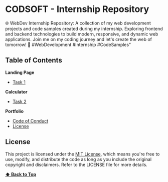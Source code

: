 # CODSOFT - Internship Repository

🌐 WebDev Internship Repository: A collection of my web development projects and code samples created during my internship. Exploring frontend and backend technologies to build modern, responsive, and dynamic web applications. Join me on my coding journey and let's create the web of tomorrow! 🚀 #WebDevelopment #Internship #CodeSamples"

## Table of Contents

**Landing Page**

- [Task 1](https://github.com/Rj1221/CODSOFT/tree/main/LandingPage)

**Calculator**

- [Task 2](https://github.com/Rj1221/CODSOFT/tree/main/Calculator)

**Portfolio**

- [Code of Conduct](CODE_OF_CONDUCT.md)
- [License](#license)

## License

This project is licensed under the [MIT License](LICENSE), which means you're free to use, modify, and distribute the code as long as you include the original copyright and disclaimers. Refer to the LICENSE file for more details.

**[⬆ Back to Top](#table-of-contents)**
